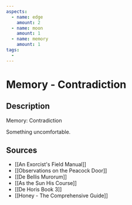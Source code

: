 ```yaml
---
aspects: 
  - name: edge
    amount: 2
  - name: moon
    amount: 1
  - name: memory
    amount: 1
tags:
  - 
---
```


# Memory - Contradiction

## Description
Memory: Contradiction

Something uncomfortable.
## Sources
- [[An Exorcist's Field Manual]]
- [[Observations on the Peacock Door]]
- [[De Bellis Murorum]]
- [[As the Sun His Course]]
- [[De Horis Book 3]]
- [[Honey - The Comprehensive Guide]]